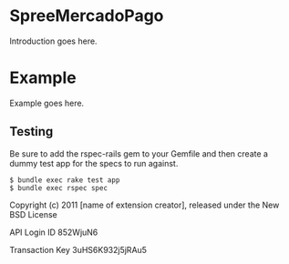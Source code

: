 SpreeMercadoPago
================

Introduction goes here.


Example
=======

Example goes here.

Testing
-------

Be sure to add the rspec-rails gem to your Gemfile and then create a dummy test app for the specs to run against.

    $ bundle exec rake test app
    $ bundle exec rspec spec

Copyright (c) 2011 [name of extension creator], released under the New BSD License


API Login ID 852WjuN6

Transaction Key 3uHS6K932j5jRAu5
